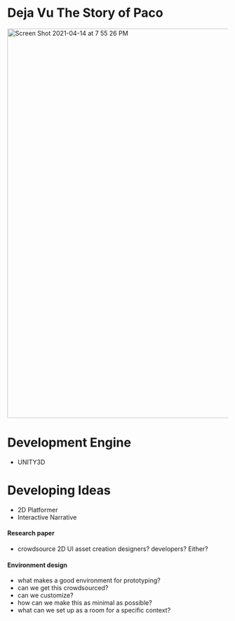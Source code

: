 # Deja Vu The Story of Paco
<img width="889" alt="Screen Shot 2021-04-14 at 7 55 26 PM" src="https://img.itch.zone/aW1hZ2UvMTg1NTMxLzg2ODI3Mi5wbmc=/original/ZNOtw1.png">

# Development Engine
- UNITY3D


# Developing Ideas
 - 2D Platformer
- Interactive Narrative


#### Research paper
- crowdsource 2D UI asset creation
designers? developers? Either? 
#### Environment design
- what makes a good environment for prototyping? 
- can we get this crowdsourced? 
- can we customize? 
- how can we make this as minimal as possible? 
- what can we set up as a room for a specific context? 
